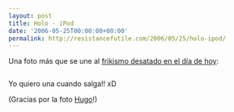 ```yaml
---
layout: post
title: Holo - iPod
date: '2006-05-25T00:00:00+00:00'
permalink: http://resistancefutile.com/2006/05/25/holo-ipod/
---
```

Una foto más que se une al <a href="http://resistancefutile.blogspot.com/2006/05/25-de-mayo-da-del-orgullo-friki.html">frikismo desatado en el día de hoy</a>:

<a href="http://www.flickr.com/photos/kylejones/108901198/"><img style="display:block; margin:0px auto 10px; text-align:center;cursor:pointer; cursor:hand;" src="http://photos1.blogger.com/blogger/6639/1972/1600/108901198_acc363cedd_m.jpg" border="0" alt="" /></a>

Yo quiero una cuando salga!! xD 

(Gracias por la foto <a href="http://solo.infames.org/">Hugo</a>!)
